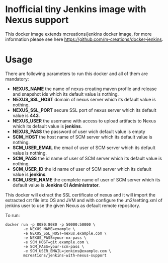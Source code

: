 # Inofficial tiny Jenkins image with Nexus support
This docker image extends mcreations/jenkins docker image, for more information please see here https://github.com/m-creations/docker-jenkins.

# Usage
There are following parameters to run this docker and all of them are mandatory:

* **NEXUS_NAME** the name of nexus creating maven profile and release and snapshot ids which its default value is nothing.
* **NEXUS_SSL_HOST** domain of nexus server which its default value is nothing.
* **NEXUS_SSL_PORT** secure SSL port of nexus server which its default value is **443**.
* **NEXUS_USER** the username with access to upload artifacts to Nexus which its default value is **jenkins**.
* **NEXUS_PASS** the password of user wich default value is empty
* **SCM_HOST** the host name of SCM server which its default value is nothing.
* **SCM_USER_EMAIL** the email of user of SCM server which its default value is nothing.
* **SCM_PASS** the id name of user of SCM server which its default value is nothing.
* **SCM_USER_ID** the id name of user of SCM server which its default value is **jenkins**.
* **SCM_USER_NAME** the complete name of user of SCM server which its default value is **Jenkins CI Administrator**.

This docker will extract the SSL certificate of nexus and it will import the extracted crt file into OS and JVM and with configure the .m2/setting.xml of jenkins user to use the given Nexus as default remote repository.

To run:

```
docker run -p 8080:8080 -p 50000:50000 \
        -e NEXUS_NAME=example \
        -e NEXUS_SSL_HOST=nexus.example.com \
        -e NEXUS_PASS=your-nx-pass \
        -e SCM_HOST=git.example.com \
        -e SCM_PASS=your-scm-pass \
        -e SCM_USER_EMAIL=jenkins@example.com \
        mcreations/jenkins-with-nexus-support
```

